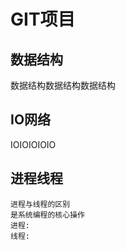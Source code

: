 # GIT项目

## 数据结构
数据结构数据结构数据结构
## IO网络
 IOIOIOIOIO
## 进程线程
    进程与线程的区别
    是系统编程的核心操作
    进程:
    线程: